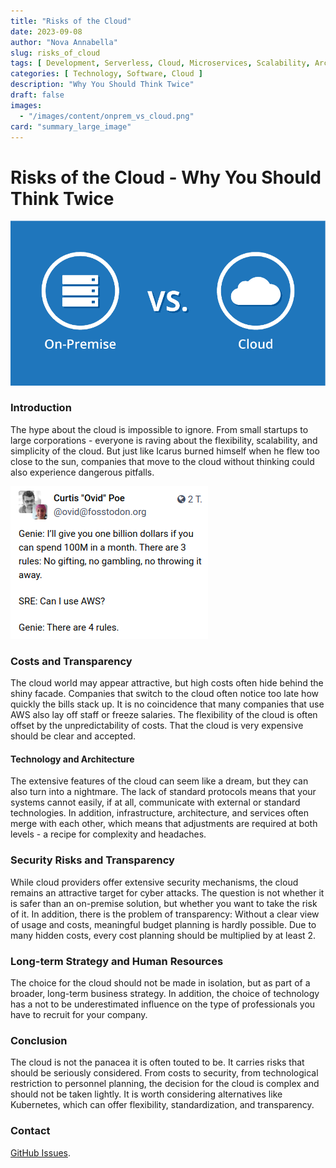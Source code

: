 ```yaml
---
title: "Risks of the Cloud"
date: 2023-09-08
author: "Nova Annabella"
slug: risks_of_cloud
tags: [ Development, Serverless, Cloud, Microservices, Scalability, Architecture, Infrastructure ]
categories: [ Technology, Software, Cloud ]
description: "Why You Should Think Twice"
draft: false
images:
  - "/images/content/onprem_vs_cloud.png"
card: "summary_large_image"
---
```



# Risks of the Cloud - Why You Should Think Twice

![aws_costs_twitter_1](/images/content/onprem_vs_cloud.png)

### Introduction

The hype about the cloud is impossible to ignore. From small startups to large corporations - everyone is raving about
the flexibility, scalability, and simplicity of the cloud. But just like Icarus burned himself
when he flew too close to the sun, companies that move to the cloud without thinking could also experience dangerous pitfalls.

![aws_costs_twitter_1](/images/content/aws_costs_twitter_1.png)

### Costs and Transparency

The cloud world may appear attractive, but high costs often hide behind the shiny facade. Companies that switch to the
cloud often notice too late how quickly the bills stack up. It is no coincidence that many companies that use AWS also
lay off staff or freeze salaries. The flexibility of the cloud is often offset by the unpredictability of costs. That
the cloud is very expensive should be clear and accepted.

#### Technology and Architecture

The extensive features of the cloud can seem like a dream, but they can also turn into a nightmare. The
lack of standard protocols means that your systems cannot easily, if at all, communicate with external or standard
technologies. In addition, infrastructure, architecture, and services often merge with each other,
which means that adjustments are required at both levels - a recipe for complexity and headaches.

### Security Risks and Transparency

While cloud providers offer extensive security mechanisms, the cloud remains an attractive target for 
cyber attacks. The question is not whether it is safer than an on-premise solution, but whether you want to take the risk 
of it. In addition, there is the problem of transparency: Without a clear view of usage and costs, meaningful 
budget planning is hardly possible. Due to many hidden costs, every cost planning should be multiplied 
by at least 2.

### Long-term Strategy and Human Resources

The choice for the cloud should not be made in isolation, but as part of a broader, long-term business strategy.
In addition, the choice of technology has a not to be underestimated influence on the type of
professionals you have to recruit for your company.

### Conclusion

The cloud is not the panacea it is often touted to be. It carries risks that should be seriously considered. From costs
to security, from technological restriction to personnel planning, the decision for the cloud is complex and should not
be taken lightly. It is worth considering alternatives like Kubernetes, which can offer flexibility, standardization,
and transparency.

### Contact

[GitHub Issues](https://github.com/NovaAnnabella/the_unspoken/issues/new/choose).
